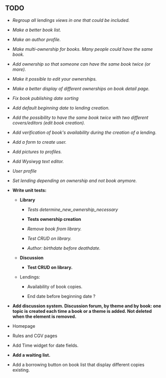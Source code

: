 TODO
---

* *Regroup all lendings views in one that could be included.*

* *Make a better book list.*

* *Make an author profile.*

* *Make multi-ownership for books. Many people could have the same book.*

* *Add ownership so that someone can have the same book twice (or more).*

* *Make it possible to edit your ownerships.*

* *Make a better display of different ownerships on book detail page.*

* *Fix book publishing date sorting*

* *Add default beginning date to lending creation.*

* *Add the possibility to have the same book twice with two different covers/editors (edit book creation).*

* *Add verification of book's availability during the creation of a lending.*

* *Add a form to create user.*

* *Add pictures to profiles.*

* *Add Wysiwyg text editor.*

* *User profile*

* *Set lending depending on ownership and not book anymore.*

* **Write unit tests:**

	* **Library**

		* *Tests determine_new_ownership_necessary*

        * **Tests ownership creation**

		* *Remove book from library.*

        * *Test CRUD on library.*

        * *Author: birthdate before deathdate.*

    * **Discussion**

        * **Test CRUD on library.**

    * Lendings:

        * Availability of book copies.

        * End date before beginning date ?
    
* **Add discussion system. Discussion forum, by theme and by book: one topic is created each time a book or a theme is added. Not deleted when the element is removed.**

* Homepage

* Rules and CGV pages

* Add Time widget for date fields.

* **Add a waiting list.**

* Add a borrowing button on book list that display different copies existing.